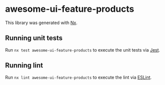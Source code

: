 # awesome-ui-feature-products

This library was generated with [Nx](https://nx.dev).

## Running unit tests

Run `nx test awesome-ui-feature-products` to execute the unit tests via [Jest](https://jestjs.io).

## Running lint

Run `nx lint awesome-ui-feature-products` to execute the lint via [ESLint](https://eslint.org/).
